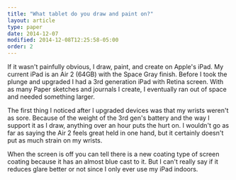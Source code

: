 ```yaml
---
title: "What tablet do you draw and paint on?"
layout: article
type: paper
date: 2014-12-07
modified: 2014-12-08T12:25:58-05:00
order: 2
---
```


If it wasn't painfully obvious, I draw, paint, and create on Apple's iPad. My current iPad is an Air 2 (64GB) with the Space Gray finish. Before I took the plunge and upgraded I had a 3rd generation iPad with Retina screen. With as many Paper sketches and journals I create, I eventually ran out of space and needed something larger.

The first thing I noticed after I upgraded devices was that my wrists weren't as sore. Because of the weight of the 3rd gen's battery and the way I support it as I draw, anything over an hour puts the hurt on. I wouldn't go as far as saying the Air 2 feels great held in one hand, but it certainly doesn't put as much strain on my wrists.

When the screen is off you can tell there is a new coating type of screen coating because it has an almost blue cast to it. But I can't really say if it reduces glare better or not since I only ever use my iPad indoors.